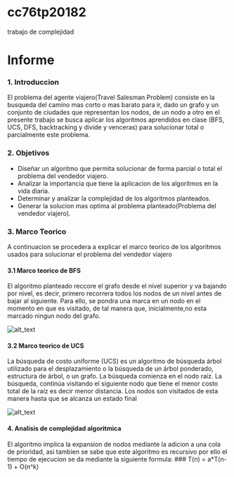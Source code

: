 # cc76tp20182
trabajo de complejidad

# Informe

### 1. Introduccion

El problema del agente viajero(Travel Salesman Problem) consiste en la busqueda del camino mas corto o mas barato para ir, dado un grafo 
y un conjunto de ciudades que representan los nodos, de un nodo a otro en el presente trabajo se busca aplicar los algoritmos aprendidos en clase
(BFS, UCS, DFS, backtracking y divide y venceras) para solucionar total o parcialmente este problema.


### 2. Objetivos

* Diseñar un algoritmo que permita solucionar de forma parcial o total el problema del vendedor viajero.
* Analizar la importancia que tiene la aplicacion de los algoritmos en la vida diaria.
* Determinar y analizar la complejidad de los algoritmos planteados.
* Generar la solucion mas optima al problema planteado(Problema del vendedor viajero).

### 3. Marco Teorico

A continuacion se procedera a explicar el marco teorico de los algoritmos usados para solucionar el problema del vendedor viajero

#### 3.1 Marco teorico de BFS

El algoritmo planteado reccore el grafo desde el nivel superior y va bajando por nivel, es decir, primero recorrera todos los nodos de un nivel antes de bajar al siguiente. Para ello, se pondra una marca en un nodo en el momento en que es visitado, de tal manera que, inicialmente,no esta marcado ningun nodo del grafo.

![alt_text](https://github.com/Jhovi/cc76tp20182/blob/master/UCS) 


#### 3.2 Marco teorico de UCS

La búsqueda de costo uniforme (UCS) es un algoritmo de búsqueda árbol utilizado para el desplazamiento o la búsqueda de un árbol ponderado, estructura de árbol, o un grafo. La búsqueda comienza en el nodo raíz. La búsqueda, continúa visitando el siguiente nodo que tiene el menor costo total de la raíz es decir menor distancia. Los nodos son visitados de esta manera hasta que se alcanza un estado final

![alt_text](https://github.com/Jhovi/cc76tp20182/blob/master/UCS)



#### 4. Analisis de complejidad algoritmica

El algoritmo implica la expansion de nodos mediante la adicion a una cola de prioridad, asi tambien se sabe que este algoritmo es recursivo por ello el tiempo de ejecucion se da mediante la siguiente formula:
     ### T(n) = a*T(n-1) + O(n^k)
    
    





